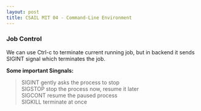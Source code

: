 ```yaml
---
layout: post
title: CSAIL MIT 04 - Command-Line Environment
---
```


### Job Control
We can use Ctrl-c to terminate current running job, but in backend it sends SIGINT signal which terminates the job.

**Some important Singnals:**

> SIGINT    gently asks the process to stop <br>
> SIGSTOP   stop the process now, resume it later <br>
> SIGCONT   resume the paused process <br>
> SIGKILL   terminate at once
